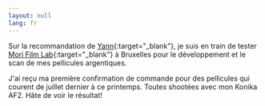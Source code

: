 ```yaml
---
layout: null
lang: fr
---
```


Sur la recommandation de [Yann](https://yannickschutz.com/workflow-argentique/){:target="\_blank"}, je suis en train de tester [Mori Film Lab](https://morifilmlab.com/){:target="\_blank"} à Bruxelles pour le développement et le scan de mes pellicules argentiques.

J'ai reçu ma première confirmation de commande pour des pellicules qui courent de juillet dernier à ce printemps. Toutes shootées avec mon Konika AF2. Hâte de voir le résultat!
